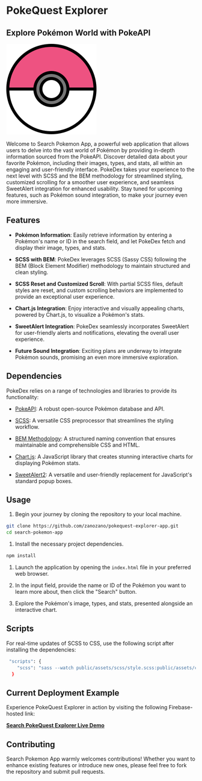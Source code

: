 # PokeQuest Explorer

## Explore Pokémon World with PokeAPI

![Build Status](/public/assets/img/pokeball.svg)

Welcome to Search Pokemon App, a powerful web application that allows users to delve into the vast world of Pokémon by providing in-depth information sourced from the PokeAPI. Discover detailed data about your favorite Pokémon, including their images, types, and stats, all within an engaging and user-friendly interface. PokeDex takes your experience to the next level with SCSS and the BEM methodology for streamlined styling, customized scrolling for a smoother user experience, and seamless SweetAlert integration for enhanced usability. Stay tuned for upcoming features, such as Pokémon sound integration, to make your journey even more immersive.

## Features

- **Pokémon Information**: Easily retrieve information by entering a Pokémon's name or ID in the search field, and let PokeDex fetch and display their image, types, and stats.

- **SCSS with BEM**: PokeDex leverages SCSS (Sassy CSS) following the BEM (Block Element Modifier) methodology to maintain structured and clean styling.

- **SCSS Reset and Customized Scroll**: With partial SCSS files, default styles are reset, and custom scrolling behaviors are implemented to provide an exceptional user experience.

- **Chart.js Integration**: Enjoy interactive and visually appealing charts, powered by Chart.js, to visualize a Pokémon's stats.

- **SweetAlert Integration**: PokeDex seamlessly incorporates SweetAlert for user-friendly alerts and notifications, elevating the overall user experience.

- **Future Sound Integration**: Exciting plans are underway to integrate Pokémon sounds, promising an even more immersive exploration.

## Dependencies

PokeDex relies on a range of technologies and libraries to provide its functionality:

- [PokeAPI](https://pokeapi.co/): A robust open-source Pokémon database and API.

- [SCSS](https://sass-lang.com/): A versatile CSS preprocessor that streamlines the styling workflow.

- [BEM Methodology](http://getbem.com/): A structured naming convention that ensures maintainable and comprehensible CSS and HTML.

- [Chart.js](https://www.chartjs.org/): A JavaScript library that creates stunning interactive charts for displaying Pokémon stats.

- [SweetAlert2](https://sweetalert2.github.io/): A versatile and user-friendly replacement for JavaScript's standard popup boxes.

## Usage

1. Begin your journey by cloning the repository to your local machine.

```bash
git clone https://github.com/zanozano/pokequest-explorer-app.git
cd search-pokemon-app
```

1. Install the necessary project dependencies.

```bash
npm install
```

1. Launch the application by opening the `index.html` file in your preferred web browser.

2. In the input field, provide the name or ID of the Pokémon you want to learn more about, then click the "Search" button.

3. Explore the Pokémon's image, types, and stats, presented alongside an interactive chart.

## Scripts

For real-time updates of SCSS to CSS, use the following script after installing the dependencies:

```bash
 "scripts": {
    "scss": "sass --watch public/assets/scss/style.scss:public/assets/css/style.css"
  }
```

## Current Deployment Example

Experience PokeQuest Explorer in action by visiting the following Firebase-hosted link:

[**Search PokeQuest Explorer Live Demo**](https://pokeapi-9df8e.web.app/)

## Contributing

Search Pokemon App warmly welcomes contributions! Whether you want to enhance existing features or introduce new ones, please feel free to fork the repository and submit pull requests.
